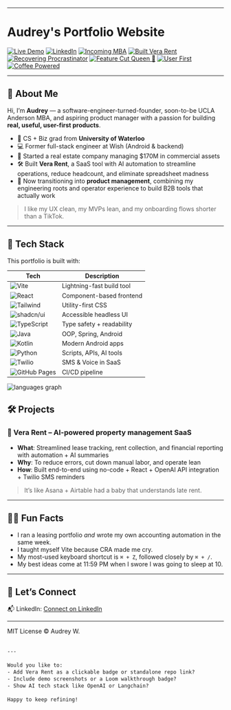 <script src="https://cdn.jsdelivr.net/npm/pacman-contribution-graph@1.0.10/dist/index.min.js">
<picture>
  <source media="(prefers-color-scheme: dark)" srcset="https://raw.githubusercontent.com/audreywqy/audreywqy/output/github-contribution-grid-snake-dark.svg" />
  <source media="(prefers-color-scheme: light)" srcset="https://raw.githubusercontent.com/audreywqy/audreywqy/output/github-contribution-grid-snake.svg" />
  <img alt="github-snake" src="https://raw.githubusercontent.com/audreywqy/audreywqy/output/github-contribution-grid-snake.svg" />
</picture>

<h1> Hey <img src="https://emojis.slackmojis.com/emojis/images/1577305505/7373/hand_wave.gif?1577305505" width="50" /> What's up?</h1>


###

<picture>
  <source media="(prefers-color-scheme: dark)" srcset="https://raw.githubusercontent.com/audreywqy/audreywqy/output/pacman-contribution-graph-dark.svg">
  <source media="(prefers-color-scheme: light)" srcset="https://raw.githubusercontent.com/audreywqy/audreywqy/output/pacman-contribution-graph.svg">
  <img alt="pacman contribution graph" src="https://raw.githubusercontent.com/audreywqy/audreywqy/output/pacman-contribution-graph.svg">
</picture>

</script>
---

# Audrey's Portfolio Website

[![Live Demo](https://img.shields.io/badge/Live%20Site-audreywqy.github.io/audrey--portfolio--website-blue?logo=github)](https://audreywqy.github.io/audrey-portfolio-website/)
[![LinkedIn](https://img.shields.io/badge/LinkedIn-Audrey-blue?logo=linkedin)](https://www.linkedin.com/in/audreywqy/)
[![Incoming MBA](https://img.shields.io/badge/UCLA%20MBA-Incoming%202025-2774AE?logo=ucla&logoColor=white)](https://www.anderson.ucla.edu/)
[![Built Vera Rent](https://img.shields.io/badge/SaaS-Built%20Vera%20Rent-7E3FF2)]()
[![Recovering Procrastinator](https://img.shields.io/badge/Recovering-Procrastinator-lightgrey)]()
[![Feature Cut Queen 👑](https://img.shields.io/badge/Scope%20Control-Expert-red)]()
[![User First](https://img.shields.io/badge/User%20First-Always-blueviolet)]()
[![Coffee Powered](https://img.shields.io/badge/Coffee-Powered-important?logo=buy-me-a-coffee)]()

---

## 👋 About Me

Hi, I’m **Audrey** — a software-engineer-turned-founder, soon-to-be UCLA Anderson MBA, and aspiring product manager with a passion for building **real, useful, user-first products**.

- 🧠 CS + Biz grad from **University of Waterloo**
- 💻 Former full-stack engineer at Wish (Android & backend)
- 🏢 Started a real estate company managing $170M in commercial assets
- 🛠️ Built **Vera Rent**, a SaaS tool with AI automation to streamline operations, reduce headcount, and eliminate spreadsheet madness
- 🎯 Now transitioning into **product management**, combining my engineering roots and operator experience to build B2B tools that actually work

> I like my UX clean, my MVPs lean, and my onboarding flows shorter than a TikTok.

---

## 🧠 Tech Stack

This portfolio is built with:

| Tech             | Description                              |
|------------------|------------------------------------------|
| ![Vite](https://img.shields.io/badge/Vite-Frontend-yellow?logo=vite) | Lightning-fast build tool |
| ![React](https://img.shields.io/badge/React-UI-blue?logo=react) | Component-based frontend |
| ![Tailwind](https://img.shields.io/badge/Tailwind-Styling-38B2AC?logo=tailwindcss) | Utility-first CSS |
| ![shadcn/ui](https://img.shields.io/badge/shadcn/ui-Design%20System-black) | Accessible headless UI |
| ![TypeScript](https://img.shields.io/badge/TypeScript-Frontend-blue?logo=typescript) | Type safety + readability |
| ![Java](https://img.shields.io/badge/Java-Backend-red?logo=java&logoColor=white) | OOP, Spring, Android |
| ![Kotlin](https://img.shields.io/badge/Kotlin-Android-7F52FF?logo=kotlin&logoColor=white) | Modern Android apps |
| ![Python](https://img.shields.io/badge/Python-Automation-yellow?logo=python) | Scripts, APIs, AI tools |
| ![Twilio](https://img.shields.io/badge/Twilio-API%20Integration-F22F46?logo=twilio&logoColor=white) | SMS & Voice in SaaS |
| ![GitHub Pages](https://img.shields.io/badge/Deploy-GitHub%20Actions-181717?logo=github) | CI/CD pipeline |


<div align="left">
  <img src="https://github-readme-stats.vercel.app/api/top-langs?username=audreywqy&locale=en&hide_title=false&layout=compact&card_width=320&langs_count=5&theme=dracula&hide_border=false" height="150" alt="languages graph"  />
</div>


## 🛠 Projects

### 🔧 Vera Rent – AI-powered property management SaaS

- **What**: Streamlined lease tracking, rent collection, and financial reporting with automation + AI summaries
- **Why**: To reduce errors, cut down manual labor, and operate lean
- **How**: Built end-to-end using no-code + React + OpenAI API integration + Twilio SMS reminders

> It’s like Asana + Airtable had a baby that understands late rent.

---

## 🤹‍♀️ Fun Facts

- I ran a leasing portfolio *and* wrote my own accounting automation in the same week.
- I taught myself Vite because CRA made me cry.
- My most-used keyboard shortcut is `⌘ + Z`, followed closely by `⌘ + /`.
- My best ideas come at 11:59 PM when I swore I was going to sleep at 10.

---

## 🔗 Let’s Connect

📬 LinkedIn: [Connect on LinkedIn](https://www.linkedin.com/in/audreywqy/)

---

MIT License © Audrey W.

```

---

Would you like to:
- Add Vera Rent as a clickable badge or standalone repo link?
- Include demo screenshots or a Loom walkthrough badge?
- Show AI tech stack like OpenAI or Langchain?

Happy to keep refining!
```
